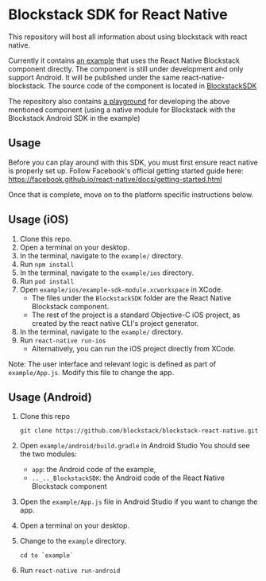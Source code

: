 
# Blockstack SDK for React Native

This repository will host all information about using blockstack with react native. 

Currently it contains [an example](example-sdk-module) that uses the React Native Blockstack component 
directly. The component is still under development and only support Android. It will be published
under the same react-native-blockstack. The source code of the component is located in [BlockstackSDK](BlockstackSDK)  

The repository also contains [a playground](example-react-native) for developing the above mentioned component 
(using a native module for Blockstack with the Blockstack Android SDK in the example) 


## Usage

Before you can play around with this SDK, you must first ensure react native is properly set up. Follow Facebook's official getting started guide here: https://facebook.github.io/react-native/docs/getting-started.html

Once that is complete, move on to the platform specific instructions below.

## Usage (iOS)

1. Clone this repo.
2. Open a terminal on your desktop.
3. In the terminal, navigate to the  `example/` directory.
4. Run `npm install`
5. In the terminal, navigate to the `example/ios` directory.
6. Run `pod install`
7. Open `example/ios/example-sdk-module.xcworkspace` in XCode.
    * The files under the `BlockstackSDK` folder are the React Native Blockstack component.
    * The rest of the project is a standard Objective-C iOS project, as created by the react native CLI's project generator.
8. In the terminal, navigate to the  `example/` directory.
9. Run `react-native run-ios`
    * Alternatively, you can run the iOS project directly from XCode.

Note: The user interface and relevant logic is defined as part of `example/App.js`. Modify this file to change the app.

## Usage (Android)

1. Clone this repo
  
   ```
   git clone https://github.com/blockstack/blockstack-react-native.git
   ```

2. Open `example/android/build.gradle` in Android Studio
   You should see the two modules:
    * `app`: the Android code of the example, 
    * `.._.._BlockstackSDK`: the Android code of the React Native Blockstack component 
3. Open the `example/App.js` file in Android Studio if you want to change the app.
4. Open a terminal on your desktop.
5. Change to the `example` directory.

    ```
    cd to `example`
    ```
6. Run `react-native run-android` 





